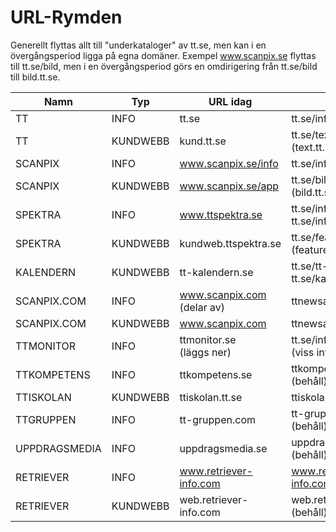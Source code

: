 
URL-Rymden
==========

Generellt flyttas allt till ﻿"underkataloger" av tt.se, men kan i en övergångsperiod ligga på egna domäner. Exempel www.scanpix.se flyttas till tt.se/bild, men i en övergångsperiod görs en omdirigering från tt.se/bild till bild.tt.se.

| Namn          | Typ      | URL idag                   | URL                                |
| ------------- | -------- | -------------------------- | ---------------------------------- |
| TT            | INFO     | tt.se                      | tt.se/info                         |
| TT            | KUNDWEBB | kund.tt.se                 | tt.se/text <br>(text.tt.se)        |
| SCANPIX       | INFO     | www.scanpix.se/info        | tt.se/info/bild                    |
| SCANPIX       | KUNDWEBB | www.scanpix.se/app         | tt.se/bild <br>(bild.tt.se)        |
| SPEKTRA       | INFO     | www.ttspektra.se           | tt.se/info/feature <br>tt.se/info/sidproduktion﻿ |
| SPEKTRA       | KUNDWEBB | kundweb.ttspektra.se       | tt.se/feature <br>(feature.tt.se)  |
| KALENDERN     | KUNDWEBB | tt-kalendern.se            | tt.se/tt-kalendern<br>tt.se/kalendern |
| SCANPIX.COM   | INFO     | www.scanpix.com (delar av) | ttnewsagency.com/info              |
| SCANPIX.COM   | KUNDWEBB | www.scanpix.com            | ttnewsagency.com/app               |
| TTMONITOR     | INFO     | ttmonitor.se<br>(läggs ner)|  tt.se/info/... <br>(viss information) |
| TTKOMPETENS   | INFO     | ttkompetens.se             | ttkompetens.se (behåll)            |
| TTISKOLAN     | KUNDWEBB | ttiskolan.tt.se            | ttiskolan.tt.se (behåll)           |
| TTGRUPPEN     | INFO     | tt-gruppen.com             | tt-gruppen.com (behåll)            |
| UPPDRAGSMEDIA | INFO     | uppdragsmedia.se           | uppdragsmedia.se (behåll)          |
| RETRIEVER     | INFO     | www.retriever-info.com     | www.retriever-info.com (behåll)    |
| RETRIEVER     | KUNDWEBB | web.retriever-info.com     | web.retriever-info.com (behåll)    |
